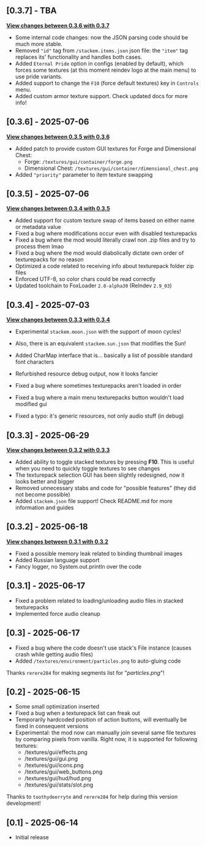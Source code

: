 
## [0.3.7] - TBA

**[View changes between 0.3.6 with 0.3.7](https://github.com/tracystacktrace/StackEm/compare/0.3.6...0.3.7)**

- Some internal code changes: now the JSON parsing code should be much more stable.
- Removed `"id"` tag from `/stackem.items.json` json file: the `"item"` tag replaces its' functionality and handles both cases.
- Added `Eternal Pride` option in configs (enabled by default), which forces some textures (at this moment reindev logo at the main menu) to use pride variants.
- Added support to change the `F10` (force default textures) key in `Controls` menu.
- Added custom armor texture support. Check updated docs for more info!

## [0.3.6] - 2025-07-06

**[View changes between 0.3.5 with 0.3.6](https://github.com/tracystacktrace/StackEm/compare/0.3.5...0.3.6)**

- Added patch to provide custom GUI textures for Forge and Dimensional Chest:
  - Forge: `/textures/gui/container/forge.png`
  - Dimensional Chest: `/textures/gui/container/dimensional_chest.png`
- Added `"priority"` parameter to item texture swapping

## [0.3.5] - 2025-07-06

**[View changes between 0.3.4 with 0.3.5](https://github.com/tracystacktrace/StackEm/compare/0.3.4...0.3.5)**

- Added support for custom texture swap of items based on either name or metadata value
- Fixed a bug where modifications occur even with disabled texturepacks
- Fixed a bug where the mod would literally crawl non .zip files and try to process them lmao
- Fixed a bug where the mod would diabolically dictate own order of texturepacks for no reason
- Optimized a code related to receiving info about texturepack folder zip files
- Enforced UTF-8, so color chars could be read correctly
- Updated toolchain to FoxLoader `2.0-alpha30` (ReIndev `2.9_03`)

## [0.3.4] - 2025-07-03

**[View changes between 0.3.3 with 0.3.4](https://github.com/tracystacktrace/StackEm/compare/0.3.3...0.3.4)**

- Experimental `stackem.moon.json` with the support of moon cycles!
- Also, there is an equivalent `stackem.sun.json` that modifies the Sun!
- Added CharMap interface that is... basically a list of possible standard font characters


- Refurbished resource debug output, now it looks fancier
- Fixed a bug where sometimes texturepacks aren't loaded in order
- Fixed a bug where a main menu texturepacks button wouldn't load modified gui
- Fixed a typo: it's generic resources, not only audio stuff (in debug)

## [0.3.3] - 2025-06-29

**[View changes between 0.3.2 with 0.3.3](https://github.com/tracystacktrace/StackEm/compare/0.3.2...0.3.3)**

- Added ability to toggle stacked textures by pressing **F10**. This is useful when you need to quickly toggle textures to see changes
- The texturepack selection GUI has been slightly redesigned, now it looks better and bigger
- Removed unnecessary stabs and code for "possible features" (they did not become possible)
- Added `stackem.json` file support! Check README.md for more information and guides

## [0.3.2] - 2025-06-18

**[View changes between 0.3.1 with 0.3.2](https://github.com/tracystacktrace/StackEm/compare/0.3.1...0.3.2)**

- Fixed a possible memory leak related to binding thumbnail images
- Added Russian language support
- Fancy logger, no System.out.println over the code

## [0.3.1] - 2025-06-17
- Fixed a problem related to loading/unloading audio files in stacked texturepacks
- Implemented force audio cleanup

## [0.3] - 2025-06-17
- Fixed a bug where the code doesn't use stack's File instance (causes crash while getting audio files)
- Added `/textures/environment/particles.png` to auto-gluing code

Thanks `rerere284` for making segments list for "_particles.png_"!

## [0.2] - 2025-06-15
- Some small optimization inserted
- Fixed a bug when a texturepack list can freak out
- Temporarily hardcoded position of action buttons, will eventually be fixed in consequent versions
- Experimental: the mod now can manually join several same file textures by comparing pixels from vanilla. Right now, it is supported for following textures:
  - /textures/gui/effects.png
  - /textures/gui/gui.png
  - /textures/gui/icons.png
  - /textures/gui/web_buttons.png
  - /textures/gui/hud/hud.png
  - /textures/gui/stats/slot.png

Thanks to `toothydeerryte` and `rerere284` for help during this version development!

## [0.1] - 2025-06-14
- Initial release